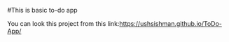 #This is basic to-do app

You can look this project from this link:https://ushsishman.github.io/ToDo-App/
